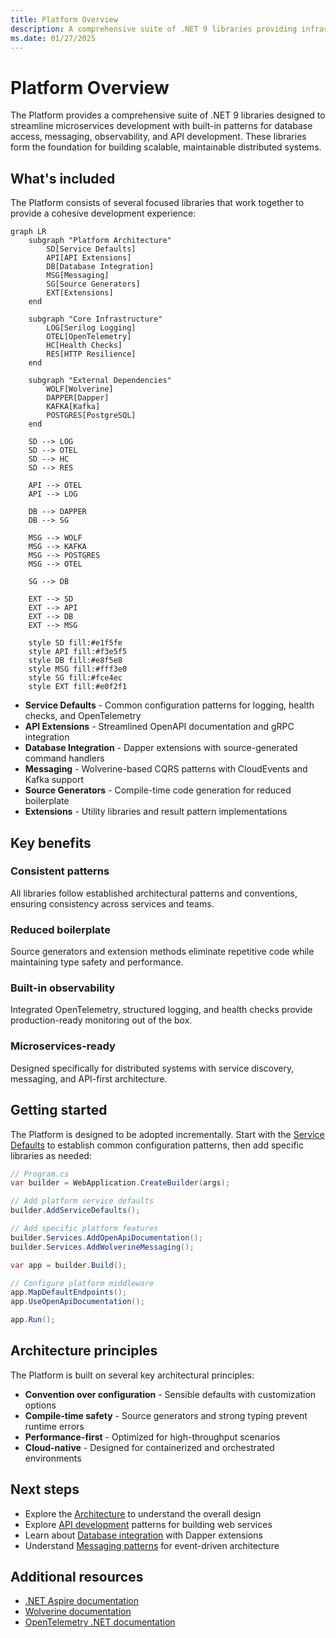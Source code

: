```yaml
---
title: Platform Overview
description: A comprehensive suite of .NET 9 libraries providing infrastructure patterns and cross-cutting concerns for microservices architecture.
ms.date: 01/27/2025
---
```


# Platform Overview

The Platform provides a comprehensive suite of .NET 9 libraries designed to streamline microservices development with built-in patterns for database access, messaging, observability, and API development. These libraries form the foundation for building scalable, maintainable distributed systems.

## What's included

The Platform consists of several focused libraries that work together to provide a cohesive development experience:

```mermaid
graph LR
    subgraph "Platform Architecture"
        SD[Service Defaults]
        API[API Extensions]
        DB[Database Integration]
        MSG[Messaging]
        SG[Source Generators]
        EXT[Extensions]
    end
    
    subgraph "Core Infrastructure"
        LOG[Serilog Logging]
        OTEL[OpenTelemetry]
        HC[Health Checks]
        RES[HTTP Resilience]
    end
    
    subgraph "External Dependencies"
        WOLF[Wolverine]
        DAPPER[Dapper]
        KAFKA[Kafka]
        POSTGRES[PostgreSQL]
    end
    
    SD --> LOG
    SD --> OTEL
    SD --> HC
    SD --> RES
    
    API --> OTEL
    API --> LOG
    
    DB --> DAPPER
    DB --> SG
    
    MSG --> WOLF
    MSG --> KAFKA
    MSG --> POSTGRES
    MSG --> OTEL
    
    SG --> DB
    
    EXT --> SD
    EXT --> API
    EXT --> DB
    EXT --> MSG
    
    style SD fill:#e1f5fe
    style API fill:#f3e5f5
    style DB fill:#e8f5e8
    style MSG fill:#fff3e0
    style SG fill:#fce4ec
    style EXT fill:#e0f2f1
```

- **Service Defaults** - Common configuration patterns for logging, health checks, and OpenTelemetry
- **API Extensions** - Streamlined OpenAPI documentation and gRPC integration
- **Database Integration** - Dapper extensions with source-generated command handlers
- **Messaging** - Wolverine-based CQRS patterns with CloudEvents and Kafka support
- **Source Generators** - Compile-time code generation for reduced boilerplate
- **Extensions** - Utility libraries and result pattern implementations

## Key benefits

### Consistent patterns
All libraries follow established architectural patterns and conventions, ensuring consistency across services and teams.

### Reduced boilerplate
Source generators and extension methods eliminate repetitive code while maintaining type safety and performance.

### Built-in observability
Integrated OpenTelemetry, structured logging, and health checks provide production-ready monitoring out of the box.

### Microservices-ready
Designed specifically for distributed systems with service discovery, messaging, and API-first architecture.

## Getting started

The Platform is designed to be adopted incrementally. Start with the [Service Defaults](architecture/service-defaults.md) to establish common configuration patterns, then add specific libraries as needed:

```csharp
// Program.cs
var builder = WebApplication.CreateBuilder(args);

// Add platform service defaults
builder.AddServiceDefaults();

// Add specific platform features
builder.Services.AddOpenApiDocumentation();
builder.Services.AddWolverineMessaging();

var app = builder.Build();

// Configure platform middleware
app.MapDefaultEndpoints();
app.UseOpenApiDocumentation();

app.Run();
```

## Architecture principles

The Platform is built on several key architectural principles:

- **Convention over configuration** - Sensible defaults with customization options
- **Compile-time safety** - Source generators and strong typing prevent runtime errors
- **Performance-first** - Optimized for high-throughput scenarios
- **Cloud-native** - Designed for containerized and orchestrated environments

## Next steps

- Explore the [Architecture](architecture/overview.md) to understand the overall design
- Explore [API development](api/overview.md) patterns for building web services
- Learn about [Database integration](database-integration/overview.md) with Dapper extensions
- Understand [Messaging patterns](messaging/overview.md) for event-driven architecture

## Additional resources

- [.NET Aspire documentation](https://learn.microsoft.com/en-us/dotnet/aspire/)
- [Wolverine documentation](https://wolverine.netlify.app/)
- [OpenTelemetry .NET documentation](https://opentelemetry.io/docs/languages/net/)